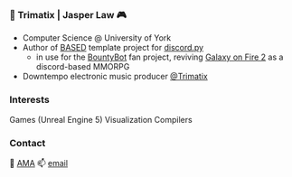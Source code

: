 ### 🤖 Trimatix | Jasper Law 🎮
- Computer Science @ University of York
- Author of [BASED](https://github.com/Trimatix/BASED) template project for [discord.py](https://github.com/Rapptz/discord.py)
  - in use for the [BountyBot](https://github.com/Trimatix/GOF2BountyBot) fan project, reviving [Galaxy on Fire 2](https://www.deepsilver.com/en/games/galaxy-fire-2-hd/) as a discord-based MMORPG
- Downtempo electronic music producer [@Trimatix](https://soundcloud.com/trimatix)

### Interests
Games (Unreal Engine 5)
Visualization
Compilers

### Contact
💬 [AMA](https://curiouscat.qa/Trimatix_Music)
📫 [email](1jasperlaw@gmail.com)
